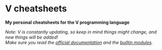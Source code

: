 # V cheatsheets
**My personal cheatsheets for the V programming language**

*Note: V is constantly updating, so keep in mind things might change, and new things will be added!  
Make sure you read the [official documentation](https://github.com/vlang/v/blob/master/doc/docs.md) and the [builtin modules](https://modules.vlang.io/).*
